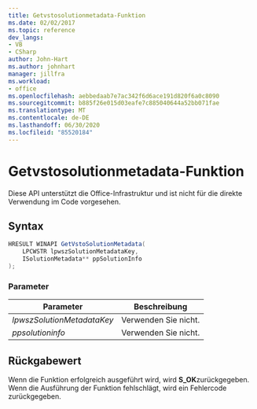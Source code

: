```yaml
---
title: Getvstosolutionmetadata-Funktion
ms.date: 02/02/2017
ms.topic: reference
dev_langs:
- VB
- CSharp
author: John-Hart
ms.author: johnhart
manager: jillfra
ms.workload:
- office
ms.openlocfilehash: aebbedaab7e7ac342f6d6ace191d820f6a0c8090
ms.sourcegitcommit: b885f26e015d03eafe7c885040644a52bb071fae
ms.translationtype: MT
ms.contentlocale: de-DE
ms.lasthandoff: 06/30/2020
ms.locfileid: "85520184"
---
```

# <a name="getvstosolutionmetadata-function"></a>Getvstosolutionmetadata-Funktion
  Diese API unterstützt die Office-Infrastruktur und ist nicht für die direkte Verwendung im Code vorgesehen.

## <a name="syntax"></a>Syntax

```csharp
HRESULT WINAPI GetVstoSolutionMetadata(
    LPCWSTR lpwszSolutionMetadataKey,
    ISolutionMetadata** ppSolutionInfo
);
```

### <a name="parameters"></a>Parameter

|Parameter|Beschreibung|
|---------------|-----------------|
|*lpwszSolutionMetadataKey*|Verwenden Sie nicht.|
|*ppsolutioninfo*|Verwenden Sie nicht.|

## <a name="return-value"></a>Rückgabewert
 Wenn die Funktion erfolgreich ausgeführt wird, wird **S_OK**zurückgegeben. Wenn die Ausführung der Funktion fehlschlägt, wird ein Fehlercode zurückgegeben.
